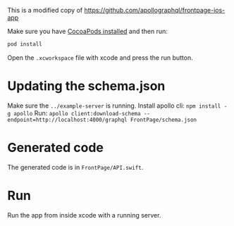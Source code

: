 
This is a modified copy of https://github.com/apollographql/frontpage-ios-app 

Make sure you have [CocoaPods installed](https://guides.cocoapods.org/using/getting-started.html) and then run:

```sh
pod install
```
Open the `.xcworkspace` file with xcode and press the run button.

# Updating the schema.json
Make sure the `../example-server` is running.
Install apollo cli: `npm install -g apollo`
Run: `apollo client:download-schema --endpoint=http://localhost:4000/graphql FrontPage/schema.json`

# Generated code
The generated code is in `FrontPage/API.swift`.


# Run
Run the app from inside xcode with a running server.

